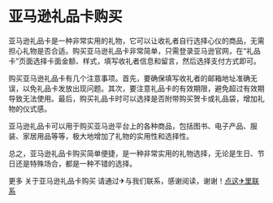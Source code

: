 # 亚马逊礼品卡购买

亚马逊礼品卡是一种非常实用的礼物，它可以让收礼者自行选择心仪的商品，无需担心礼物是否合适。购买亚马逊礼品卡非常简单，只需登录亚马逊官网，在“礼品卡”页面选择卡面金额、样式，填写收礼者信息和留言，然后选择支付方式即可。

购买亚马逊礼品卡有几个注意事项。首先，要确保填写收礼者的邮箱地址准确无误，以免礼品卡发放出现问题。其次，要注意礼品卡的有效期限，避免超过有效期导致无法使用。最后，购买礼品卡时可以选择是否附带购买贺卡或礼品袋，增加礼物的仪式感。

亚马逊礼品卡可以用于购买亚马逊平台上的各种商品，包括图书、电子产品、服装、家居用品等等，极大地增加了礼物的实用性和选择性。

总之，亚马逊礼品卡购买简单便捷，是一种非常实用的礼物选择，无论是生日、节日还是特殊场合，都是一种不错的选择。

更多 关于亚马逊礼品卡购买 请通过✈与我们联系，感谢阅读，谢谢！[点这✈里联系](https://gg.k02.cc)